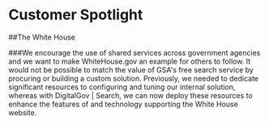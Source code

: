 # Customer Spotlight

##The White House

###We encourage the use of shared services across government agencies and we want to make WhiteHouse.gov an example for others to follow. It would not be possible to match the value of GSA's free search service by procuring or building a custom solution. Previously, we needed to dedicate significant resources to configuring and tuning our internal solution, whereas with DigitalGov | Search, we can now deploy these resources to enhance the features of and technology supporting the White House website. 
